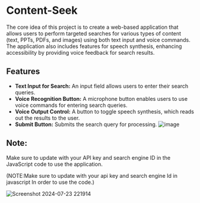 # Content-Seek

The core idea of this project is to create a web-based application that allows users to perform targeted searches for various types of content (text, PPTs, PDFs, and images) using both text input and voice commands. The application also includes features for speech synthesis, enhancing accessibility by providing voice feedback for search results.

## Features

- **Text Input for Search:** An input field allows users to enter their search queries.
- **Voice Recognition Button:** A microphone button enables users to use voice commands for entering search queries.
- **Voice Output Control:** A button to toggle speech synthesis, which reads out the results to the user.
- **Submit Button:** Submits the search query for processing.
![image](https://github.com/user-attachments/assets/91fadde3-c64e-45da-becf-66d682a44e91)

## Note:

<p>Make sure to update with your API key and search engine ID in the JavaScript code to use the application.</p>

(NOTE:Make sure to update with your api key and search engine Id in javascript In order to use the code.)

![Screenshot 2024-07-23 221914](https://github.com/user-attachments/assets/6b9d185c-d589-4913-969a-e619874113de)


   

